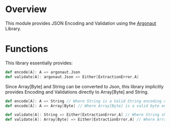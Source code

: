# Overview

This module provides JSON Encoding and Validation using the [Argonaut](http://argonaut.io/) Library.

# Functions

This library essentially provides:

```scala
def encode[A]: A => argonaut.Json
def validate[A]: argonaut.Json => Either[ExtractionError,A]
```

Since Array[Byte] and String can be converted to Json, this library implicitly provides Encoding and Validations
directly to Array[Byte] and String.
```scala
def encode[A]: A => String // Where String is a Valid String encoding of a Json document
def encode[A]: A => Array[Byte] // Where Array[Byte] is a valid byte encoding of a Json document

def validate[A]: String => Either[ExtractionError,A] // Where String should be a String encoding of a Json document
def validate[A]: Array[Byte] => Either[ExtractionError,A] // Where Array[Byte] is a valid byte encoding of a Json docuemnt. 
```